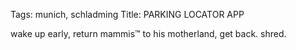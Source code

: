 Tags: munich, schladming
Title: PARKING LOCATOR APP
  
wake up early, return mammis™ to his motherland, get back. shred. 